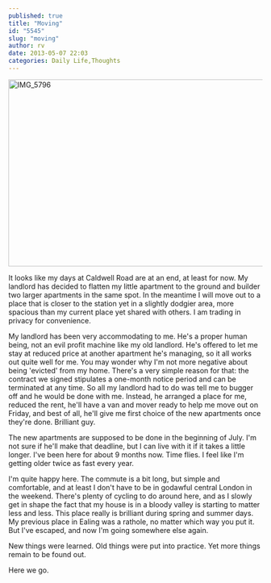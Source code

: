 ```yaml
---
published: true
title: "Moving"
id: "5545"
slug: "moving"
author: rv
date: 2013-05-07 22:03
categories: Daily Life,Thoughts
---
```

<a href="https://s3.amazonaws.com/cfwblog/uploads/2013/05/IMG_5796.jpg"><img class="aligncenter size-large wp-image-5546" alt="IMG_5796" src="https://s3.amazonaws.com/cfwblog/uploads/2013/05/IMG_5796-600x371.jpg" width="600" height="371" /></a>

It looks like my days at Caldwell Road are at an end, at least for now. My landlord has decided to flatten my little apartment to the ground and builder two larger apartments in the same spot. In the meantime I will move out to a place that is closer to the station yet in a slightly dodgier area, more spacious than my current place yet shared with others. I am trading in privacy for convenience.

My landlord has been very accommodating to me. He's a proper human being, not an evil profit machine like my old landlord. He's offered to let me stay at reduced price at another apartment he's managing, so it all works out quite well for me. You may wonder why I'm not more negative about being 'evicted' from my home. There's a very simple reason for that: the contract we signed stipulates a one-month notice period and can be terminated at any time. So all my landlord had to do was tell me to bugger off and he would be done with me. Instead, he arranged a place for me, reduced the rent, he'll have a van and mover ready to help me move out on Friday, and best of all, he'll give me first choice of the new apartments once they're done. Brilliant guy.

The new apartments are supposed to be done in the beginning of July. I'm not sure if he'll make that deadline, but I can live with it if it takes a little longer. I've been here for about 9 months now. Time flies. I feel like I'm getting older twice as fast every year.

I'm quite happy here. The commute is a bit long, but simple and comfortable, and at least I don't have to be in godawful central London in the weekend. There's plenty of cycling to do around here, and as I slowly get in shape the fact that my house is in a bloody valley is starting to matter less and less. This place really is brilliant during spring and summer days. My previous place in Ealing was a rathole, no matter which way you put it. But I've escaped, and now I'm going somewhere else again.

New things were learned. Old things were put into practice. Yet more things remain to be found out.

Here we go.

&nbsp;